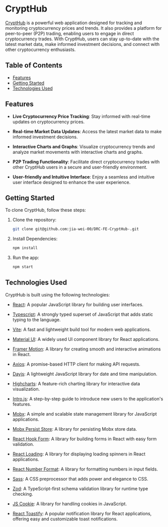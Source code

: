 # CryptHub

[CryptHub](https://crypthub-app.vercel.app) is a powerful web application designed for tracking and monitoring cryptocurrency prices and trends. It also provides a platform for peer-to-peer (P2P) trading, enabling users to engage in direct cryptocurrency trades. With CryptHub, users can stay up-to-date with the latest market data, make informed investment decisions, and connect with other cryptocurrency enthusiasts.

## Table of Contents

- [Features](#features)
- [Getting Started](#getting-started)
- [Technologies Used](#technologies-used)

## Features

- **Live Cryptocurrency Price Tracking**: Stay informed with real-time updates on cryptocurrency prices.

- **Real-time Market Data Updates**: Access the latest market data to make informed investment decisions.

- **Interactive Charts and Graphs**: Visualize cryptocurrency trends and analyze market movements with interactive charts and graphs.

- **P2P Trading Functionality**: Facilitate direct cryptocurrency trades with other CryptHub users in a secure and user-friendly environment.

- **User-friendly and Intuitive Interface**: Enjoy a seamless and intuitive user interface designed to enhance the user experience.

## Getting Started

To clone CryptHub, follow these steps:

1. Clone the repository:

   ```bash
   git clone git@github.com:jia-wei-00/DRC-FE-CryptHub-.git
   ```

2. Install Dependencies:

   ```bash
   npm install
   ```

3. Run the app:

   ```bash
   npm start
   ```

## Technologies Used

CryptHub is built using the following technologies:

- [React](https://react.dev/): A popular JavaScript library for building user interfaces.

- [Typescript](https://www.typescriptlang.org/): A strongly typed superset of JavaScript that adds static typing to the language.

- [Vite](https://vitejs.dev/): A fast and lightweight build tool for modern web applications.

- [Material UI](https://mui.com/): A widely used UI component library for React applications.

- [Framer Motion](https://www.framer.com/motion/): A library for creating smooth and interactive animations in React.

- [Axios](https://axios-http.com/docs/intro): A promise-based HTTP client for making API requests.

- [Dayjs](https://day.js.org/): A lightweight JavaScript library for date and time manipulation.

- [Highcharts](https://www.highcharts.com/): A feature-rich charting library for interactive data visualization.

- [Intro.js](https://introjs.com/docs): A step-by-step guide to introduce new users to the application's features.

- [Mobx](https://mobx.js.org/README.html): A simple and scalable state management library for JavaScript applications.

- [Mobx Persist Store](https://www.npmjs.com/package/mobx-persist-store): A library for persisting Mobx store data.

- [React Hook Form](https://react-hook-form.com/): A library for building forms in React with easy form validation.

- [React Loading](https://www.npmjs.com/package/react-loading): A library for displaying loading spinners in React applications.

- [React Number Format](https://s-yadav.github.io/react-number-format/docs/intro/): A library for formatting numbers in input fields.

- [Sass](https://sass-lang.com/): A CSS preprocessor that adds power and elegance to CSS.

- [Zod](https://zod.dev/): A TypeScript-first schema validation library for runtime type checking.

- [JS Cookie](https://github.com/js-cookie/js-cookie#readme): A library for handling cookies in JavaScript.

- [React Toastify](https://fkhadra.github.io/react-toastify/introduction): A popular notification library for React applications, offering easy and customizable toast notifications.
